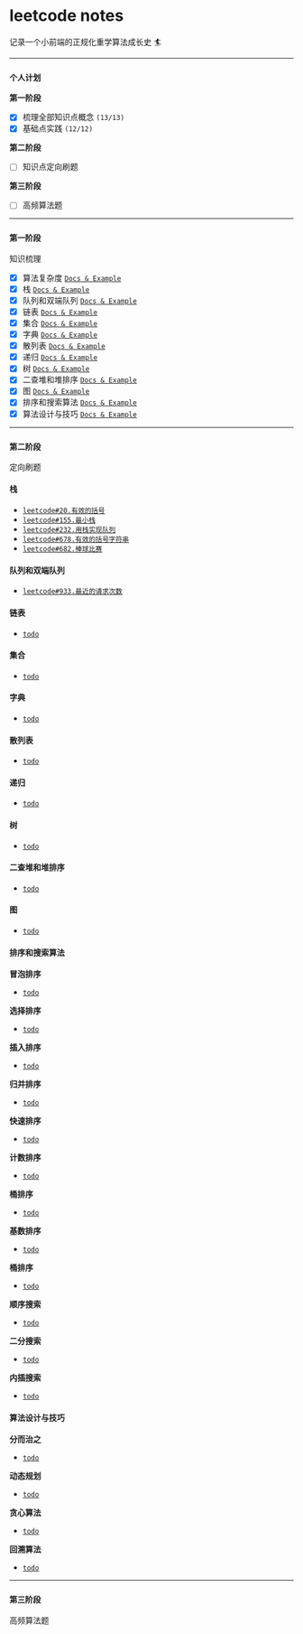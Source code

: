 # leetcode notes

记录一个小前端的正规化重学算法成长史 🏄

---

### `个人计划`

**第一阶段**

- [x] 梳理全部知识点概念 `(13/13)`
- [x] 基础点实践 `(12/12)`

**第二阶段**

- [ ] 知识点定向刷题

**第三阶段**

- [ ] 高频算法题

---

### `第一阶段`

知识梳理

- [x] 算法复杂度 [`Docs & Example`](./first-stage/complexity/README.md)
- [x] 栈 [`Docs & Example`](./first-stage/stack/README.md)
- [x] 队列和双端队列 [`Docs & Example`](./first-stage/queue/README.md)
- [x] 链表 [`Docs & Example`](./first-stage/linked-list/README.md)
- [x] 集合 [`Docs & Example`](./first-stage/set/README.md)
- [x] 字典 [`Docs & Example`](./first-stage/dictionary/README.md)
- [x] 散列表 [`Docs & Example`](./first-stage/hash-table/README.md)
- [x] 递归 [`Docs & Example`](./first-stage/recursive/README.md)
- [x] 树 [`Docs & Example`](./first-stage/tree/README.md)
- [x] 二查堆和堆排序 [`Docs & Example`](./first-stage/heap/README.md)
- [x] 图 [`Docs & Example`](./first-stage/graph/README.md)
- [x] 排序和搜索算法 [`Docs & Example`](./first-stage/sorting-search-algorithm/README.md)
- [x] 算法设计与技巧 [`Docs & Example`](./first-stage/algorithm-design/README.md)

---

### `第二阶段`

定向刷题

#### 栈

- [`leetcode#20.有效的括号`](./second-stage/stack/leetcode#20.md)
- [`leetcode#155.最小栈`](./second-stage/stack/leetcode#155.md)
- [`leetcode#232.用栈实现队列`](./second-stage/stack/leetcode#232.md)
- [`leetcode#678.有效的括号字符串`](./second-stage/stack/leetcode#678.md)
- [`leetcode#682.棒球比赛`](./second-stage/stack/leetcode#682.md)

#### 队列和双端队列

- [`leetcode#933.最近的请求次数`](./second-stage/queue/leetcode#933.md)

#### 链表

- [`todo`]()

#### 集合

- [`todo`]()

#### 字典

- [`todo`]()

#### 散列表

- [`todo`]()

#### 递归

- [`todo`]()

#### 树

- [`todo`]()

#### 二查堆和堆排序

- [`todo`]()

#### 图

- [`todo`]()

#### 排序和搜索算法

**冒泡排序**

- [`todo`]()

**选择排序**

- [`todo`]()

**插入排序**

- [`todo`]()

**归并排序**

- [`todo`]()

**快速排序**

- [`todo`]()

**计数排序**

- [`todo`]()

**桶排序**

- [`todo`]()

**基数排序**

- [`todo`]()

**桶排序**

- [`todo`]()

**顺序搜索**

- [`todo`]()

**二分搜索**

- [`todo`]()

**内插搜索**

- [`todo`]()

#### 算法设计与技巧

**分而治之**

- [`todo`]()

**动态规划**

- [`todo`]()

**贪心算法**

- [`todo`]()

**回溯算法**

- [`todo`]()

---

### `第三阶段`

高频算法题
